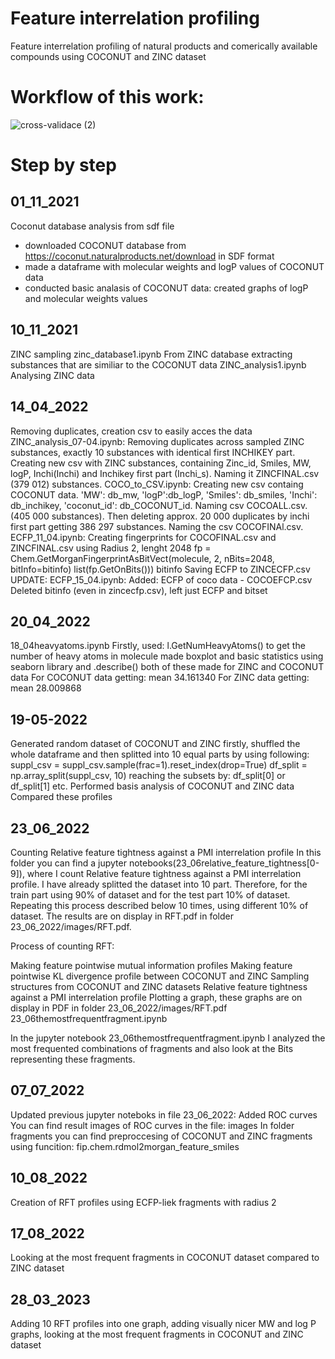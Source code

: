 # Feature interrelation profiling 
Feature interrelation profiling of natural products and comerically available compounds using COCONUT and ZINC dataset
# Workflow of this work: 
![cross-validace (2)](https://user-images.githubusercontent.com/61705542/231712897-7471c915-236a-4f48-afe1-d7f68d0d15bb.svg)

# Step by step
## 01_11_2021
Coconut database analysis from sdf file 
- downloaded COCONUT database from https://coconut.naturalproducts.net/download in SDF format
- made a dataframe with molecular weights and logP values of COCONUT data
- conducted basic analasis of COCONUT data: created graphs of logP and molecular weights values

## 10_11_2021
ZINC sampling
zinc_database1.ipynb From ZINC database extracting substances that are similiar to the COCONUT data
ZINC_analysis1.ipynb Analysing ZINC data

## 14_04_2022
Removing duplicates, creation csv to easily acces the data
ZINC_analysis_07-04.ipynb:
Removing duplicates across sampled ZINC substances, exactly 10 substances with identical first INCHIKEY part.
Creating new csv with ZINC substances, containing Zinc_id, Smiles, MW, logP, Inchi(Inchi) and Inchikey first part (Inchi_s). Naming it ZINCFINAL.csv (379 012) substances.
COCO_to_CSV.ipynb:
Creating new csv containg COCONUT data. 'MW': db_mw, 'logP':db_logP, 'Smiles': db_smiles, 'Inchi': db_inchikey, 'coconut_id': db_COCONUT_id. Naming csv COCOALL.csv. (405 000 substances). Then deleting approx. 20 000 duplicates by inchi first part getting 386 297 substances. Naming the csv COCOFINAl.csv.
ECFP_11_04.ipynb:
Creating fingerprints for COCOFINAL.csv and ZINCFINAL.csv using
Radius 2, lenght 2048
fp = Chem.GetMorganFingerprintAsBitVect(molecule, 2, nBits=2048, bitInfo=bitinfo)
list(fp.GetOnBits())) bitinfo
Saving ECFP to ZINCECFP.csv
UPDATE: ECFP_15_04.ipynb: Added: ECFP of coco data - COCOEFCP.csv Deleted bitinfo (even in zincecfp.csv), left just ECFP and bitset

## 20_04_2022
18_04heavyatoms.ipynb
Firstly, used: l.GetNumHeavyAtoms() to get the number of heavy atoms in molecule
made boxplot and basic statistics using seaborn library and .describe()
both of these made for ZINC and COCONUT data
For COCONUT data getting: mean 34.161340
For ZINC data getting: mean 28.009868

## 19-05-2022
Generated random dataset of COCONUT and ZINC
firstly, shuffled the whole dataframe and then splitted into 10 equal parts
by using following:
suppl_csv = suppl_csv.sample(frac=1).reset_index(drop=True)
df_split = np.array_split(suppl_csv, 10)
reaching the subsets by: df_split[0] or df_split[1] etc.
Performed basis analysis of COCONUT and ZINC data
Compared these profiles

## 23_06_2022
Counting Relative feature tightness against a PMI interrelation profile
In this folder you can find a jupyter notebooks(23_06relative_feature_tightness[0-9]), where I count Relative feature tightness against a PMI interrelation profile. I have already splitted the dataset into 10 part. Therefore, for the train part using 90% of dataset and for the test part 10% of dataset. Repeating this process described below 10 times, using different 10% of dataset. The results are on display in RFT.pdf in folder 23_06_2022/images/RFT.pdf.

Process of counting RFT:

Making feature pointwise mutual information profiles
Making feature pointwise KL divergence profile between COCONUT and ZINC
Sampling structures from COCONUT and ZINC datasets
Relative feature tightness against a PMI interrelation profile
Plotting a graph, these graphs are on display in PDF in folder 23_06_2022/images/RFT.pdf
23_06themostfrequentfragment.ipynb

In the jupyter notebook 23_06themostfrequentfragment.ipynb I analyzed the most frequented combinations of fragments and also look at the Bits representing these fragments.

## 07_07_2022
Updated previous jupyter noteboks in file 23_06_2022:
Added ROC curves
You can find result images of ROC curves in the file: images
In folder fragments you can find preproccesing of COCONUT and ZINC fragments using funcition: fip.chem.rdmol2morgan_feature_smiles

## 10_08_2022

Creation of RFT profiles using ECFP-liek fragments with radius 2

## 17_08_2022
Looking at the most frequent fragments in COCONUT dataset compared to ZINC dataset


## 28_03_2023
Adding 10 RFT profiles into one graph, adding visually nicer MW and log P graphs, looking at the most frequent fragments in COCONUT and ZINC dataset



